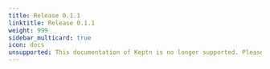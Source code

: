 ```yaml
---
title: Release 0.1.1
linktitle: Release 0.1.1
weight: 999
sidebar_multicard: true
icon: docs
unsupported: This documentation of Keptn is no longer supported. Please upgrade your Keptn to a newer release.
---
```

